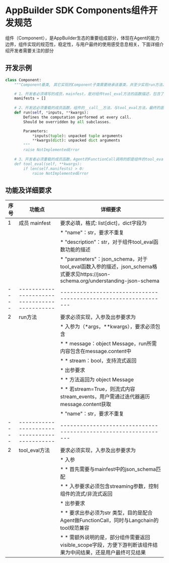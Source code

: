 # AppBuilder SDK Components组件开发规范

组件（Component），是AppBuilder生态的重要组成部分，体现在Agent的能力边界，组件实现的规范性，稳定性，与用户最终的使用感受息息相关，下面详细介绍开发者需要关注的部分

## 开发示例

```python
class Component:
    """Component基类, 其它实现的Component子类需要继承该基类，并至少实现run方法、tool_eval方法，填写mainfest."""

    # 1、开发者必须填写的成员，mainfest，是对组件tool_eval方法的函数描述，包含了组件功能、函数入参等
    manifests = []
    
    # 2、开发这必须重载的成员函数，组件的__call__方法，与tool_eval方法，最终的底层实现都依赖于该函数
    def run(self, *inputs, **kwargs):
        Defines the computation performed at every call.
        Should be overridden by all subclasses.

        Parameters:
            *inputs(tuple): unpacked tuple arguments
            **kwargs(dict): unpacked dict arguments
        """
        raise NotImplementedError
        
    # 3、开发者必须重载的成员函数，Agent的FunctionCall调用的即是组件的tool_eval方法
    def tool_eval(self, **kwargs):
        if len(self.manifests) > 0:
            raise NotImplementedError
```

## 功能及详细要求

| 序号 | 功能点                                       | 详细要求                                                        |
| ---- | -------------------------------------------- | --------------------------------------------------------------- |
|1|成员 mainfest|要求必填，格式:  list[dict]，dict字段为
| |               |* "name"：str，要求不重复
| |               |* "description"：str，对于组件tool_eval函数功能的描述
| |               |* "parameters"：json_schema，对于tool_eval函数入参的描述，json_schema格式要求见https://json-schema.org/understanding-json-schema
| ---- | -------------------------------------------- | --------------------------------------------------------------- |
|2|run方法|要求必须实现，入参及出参要求为
| |               |* 入参为（*args，**kwargs），要求必须包含 
| |               |* * message：object Message，run所需内容包含在message.content中
| |               |* * stream：bool，支持流式返回
| |               |* 出参要求
| |               |* * 方法返回为 object Message
| |               |* * 若stream=True，则流式内容stream_events，用户需通过迭代器遍历message.content获取
| |               |* "name"：str，要求不重复
| ---- | -------------------------------------------- | --------------------------------------------------------------- |
|2|tool_eval方法|要求必须实现，入参及出参要求为
| |               |* 入参
| |               |* * 首先需要与mainfest中的json_schema匹配
| |               |* * 入参要求必须包含streaming参数，控制组件的流式/非流式返回
| |               |* 出参要求
| |               |* * 要求出参必须为str 类型，目的是配合Agent做FunctionCall，同时与Langchain的tool规范兼容
| |               |* * 需额外说明的是，部分组件需要返回 visible_scope字段，方便下游判断该组件结果为中间结果，还是用户最终可见结果